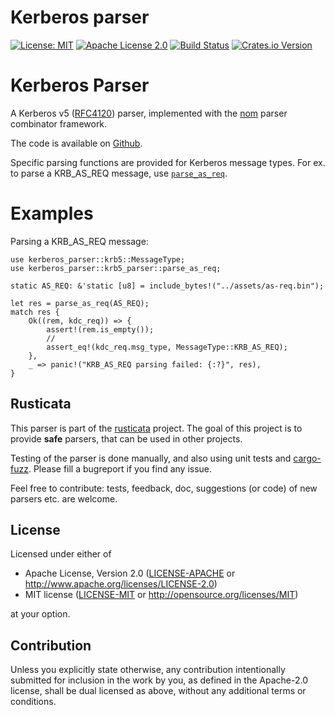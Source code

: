 # Kerberos parser

[![License: MIT](https://img.shields.io/badge/License-MIT-yellow.svg)](./LICENSE-MIT)
[![Apache License 2.0](https://img.shields.io/badge/License-Apache%202.0-blue.svg)](./LICENSE-APACHE)
[![Build Status](https://travis-ci.org/rusticata/kerberos-parser.svg?branch=master)](https://travis-ci.org/rusticata/kerberos-parser)
[![Crates.io Version](https://img.shields.io/crates/v/kerberos-parser.svg)](https://crates.io/crates/kerberos-parser)

<!-- cargo-sync-readme start -->

# Kerberos Parser

A Kerberos v5 ([RFC4120]) parser, implemented with the [nom](https://github.com/Geal/nom)
parser combinator framework.

The code is available on [Github](https://github.com/rusticata/kerberos-parser).

Specific parsing functions are provided for Kerberos message types. For ex. to parse a
KRB_AS_REQ message, use [`parse_as_req`](krb5_parser/fn.parse_as_req.html).

# Examples

Parsing a KRB_AS_REQ message:

```rust,no_run
use kerberos_parser::krb5::MessageType;
use kerberos_parser::krb5_parser::parse_as_req;

static AS_REQ: &'static [u8] = include_bytes!("../assets/as-req.bin");

let res = parse_as_req(AS_REQ);
match res {
    Ok((rem, kdc_req)) => {
        assert!(rem.is_empty());
        //
        assert_eq!(kdc_req.msg_type, MessageType::KRB_AS_REQ);
    },
    _ => panic!("KRB_AS_REQ parsing failed: {:?}", res),
}
```

[RFC4120]: https://tools.ietf.org/html/rfc4120

<!-- cargo-sync-readme end -->

## Rusticata

This parser is part of the [rusticata](https://github.com/rusticata) project.
The goal of this project is to provide **safe** parsers, that can be used in other projects.

Testing of the parser is done manually, and also using unit tests and
[cargo-fuzz](https://github.com/rust-fuzz/cargo-fuzz). Please fill a bugreport if you find any issue.

Feel free to contribute: tests, feedback, doc, suggestions (or code) of new parsers etc. are welcome.

## License

Licensed under either of

 * Apache License, Version 2.0
   ([LICENSE-APACHE](LICENSE-APACHE) or http://www.apache.org/licenses/LICENSE-2.0)
 * MIT license
   ([LICENSE-MIT](LICENSE-MIT) or http://opensource.org/licenses/MIT)

at your option.

## Contribution

Unless you explicitly state otherwise, any contribution intentionally submitted
for inclusion in the work by you, as defined in the Apache-2.0 license, shall be
dual licensed as above, without any additional terms or conditions.

